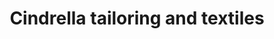 ---
title: "Cindrella tailoring and textiles"
url: /changanacherry/cindrella-tailoring-and-textiles/
shop: Schneiderei
---